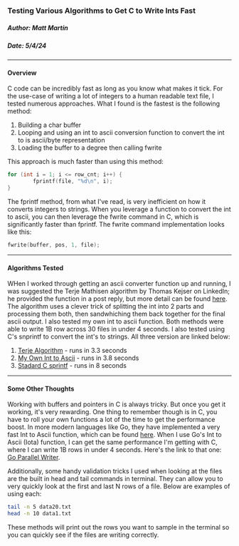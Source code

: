 ### Testing Various Algorithms to Get C to Write Ints Fast
##### Author: Matt Martin
##### Date: 5/4/24

---

#### Overview

C code can be incredibly fast as long as you know what makes it tick. For the use-case of writing a lot of integers to a human readable text file, I tested numerous approaches. What I found is the fastest is the following method:

1. Building a char buffer
2. Looping and using an int to ascii conversion function to convert the int to is ascii/byte representation
3. Loading the buffer to a degree then calling fwrite

This approach is much faster than using this method:

```c
for (int i = 1; i <= row_cnt; i++) {
        fprintf(file, "%d\n", i);
}
```

The fprintf method, from what I've read, is very inefficient on how it converts integers to strings. When you leverage a function to convert the int to ascii, you can then leverage the fwrite command in C, which is significantly faster than fprintf. The fwrite command implementation looks like this:

```c
fwrite(buffer, pos, 1, file);
```

---
#### Algorithms Tested
WHen I worked through getting an ascii converter function up and running, I was suggested the Terje Mathisen algorithm by Thomas Kejser on LinkedIn; he provided the function in a post reply, but more detail can be found [here](https://stackoverflow.com/questions/7890194/optimized-itoa-function). The algorithm uses a clever trick of splitting the int into 2 parts and processing them both, then sandwhiching them back together for the final ascii output. I also tested my own int to ascii function. Both methods were able to write 1B row across 30 files in under 4 seconds. I also tested using C's snprintf to convert the int's to strings. All three version are linked below:

1. [Terje Algorithm](./terje_nopad_v2.c) - runs in 3.3 seconds
2. [My Own Int to Ascii](./parallel_v2.c) - runs in 3.8 seconds
3. [Stadard C sprintf](./parallel_writer.c) - runs in 8 seconds

---
#### Some Other Thoughts

Working with buffers and pointers in C is always tricky. But once you get it working, it's very rewarding. One thing to remember though is in C, you have to roll your own functions a lot of the time to get the performance boost. In more modern languages like Go, they have implemented a very fast Int to Ascii function, which can be found [here](https://github.com/golang/go/blob/master/src/strconv/itoa.go). When I use Go's Int to Ascii (Iota) function, I can get the same performance I'm getting with C, where I can write 1B rows in under 4 seconds. Here's the link to that one: [Go Parallel Writer](https://github.com/mattmartin14/dream_machine/blob/main/benchmarks/write_speed/go_lang/app/writer_v2.go).

Additionally, some handy validation tricks I used when looking at the files are the built in head and tail commands in terminal. They can allow you to very quickly look at the first and last N rows of a file. Below are examples of using each:

```bash
tail -n 5 data20.txt
head -n 10 data1.txt
```

These methods will print out the rows you want to sample in the terminal so you can quickly see if the files are writing correctly.

